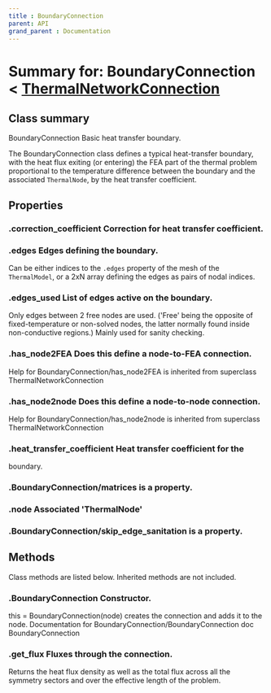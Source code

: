 ```yaml
---
title : BoundaryConnection
parent: API
grand_parent : Documentation
---
```

# Summary for: **BoundaryConnection**  < [ThermalNetworkConnection](ThermalNetworkConnection.html)

## Class summary

BoundaryConnection Basic heat transfer boundary.

The BoundaryConnection class defines a typical heat-transfer
boundary, with the heat flux exiting (or entering) the FEA part of
the thermal problem proportional to the temperature difference
between the boundary and the associated `ThermalNode`, by the heat
transfer coefficient.

## Properties

### .**correction_coefficient** Correction for heat transfer coefficient.

### .**edges** Edges defining the boundary.

Can be either indices to the `.edges` property of the mesh of the
`ThermalModel`, or a 2xN array defining the edges as pairs of
nodal indices.

### .**edges_used** List of edges active on the boundary.

Only edges between 2 free nodes are used. ('Free' being the
opposite of fixed-temperature or non-solved nodes, the latter
normally found inside non-conductive regions.) Mainly used for
sanity checking.

### .**has_node2FEA** Does this define a node-to-FEA connection.
Help for BoundaryConnection/has_node2FEA is inherited from superclass ThermalNetworkConnection

### .**has_node2node** Does this define a node-to-node connection.
Help for BoundaryConnection/has_node2node is inherited from superclass ThermalNetworkConnection

### .**heat_transfer_coefficient** Heat transfer coefficient for the
boundary.

### .BoundaryConnection/**matrices** is a property.

### .**node** Associated 'ThermalNode'

### .BoundaryConnection/**skip_edge_sanitation** is a property.


## Methods

Class methods are listed below. Inherited methods are not included.

### .**BoundaryConnection** Constructor.

this = BoundaryConnection(node) creates the connection and
adds it to the node.
Documentation for BoundaryConnection/BoundaryConnection
doc BoundaryConnection

### .**get_flux** Fluxes through the connection.

Returns the heat flux density as well as the total flux
across all the symmetry sectors and over the effective length
of the problem.


